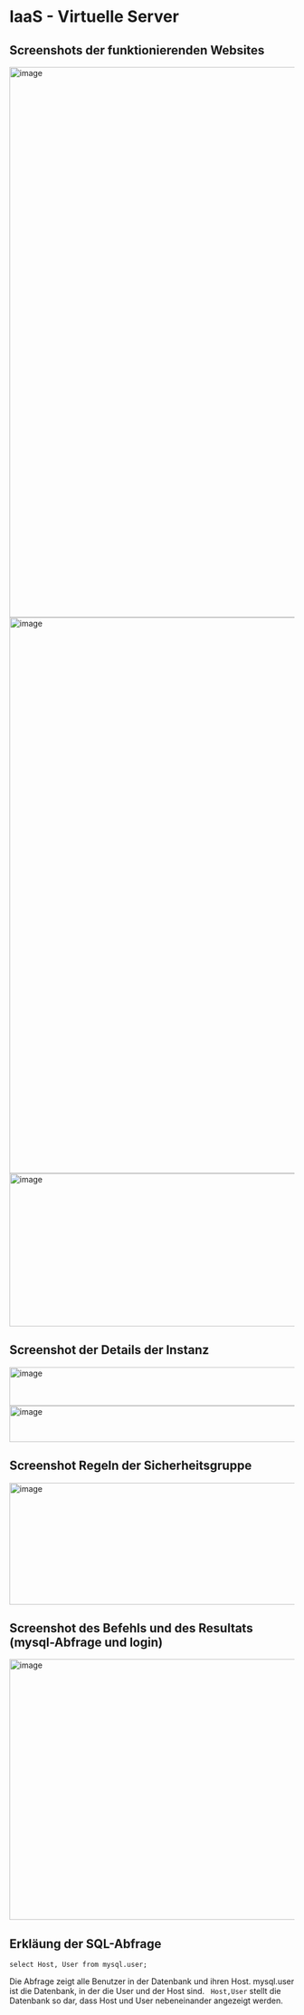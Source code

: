 # IaaS - Virtuelle Server

## Screenshots der funktionierenden Websites

<img width="1901" height="971" alt="image" src="https://github.com/user-attachments/assets/3c1a7238-9cfa-46fd-b248-7c2a5ed54149" />

<img width="1919" height="981" alt="image" src="https://github.com/user-attachments/assets/f774a379-08a0-4218-a833-406a6deba404" />

<img width="538" height="270" alt="image" src="https://github.com/user-attachments/assets/b1ec188d-4d79-4079-a680-cde97d872401" />

## Screenshot der Details der Instanz

<img width="1614" height="68" alt="image" src="https://github.com/user-attachments/assets/b052605b-eaa7-4c24-a52f-e2d48ee2a54c" />
<img width="887" height="64" alt="image" src="https://github.com/user-attachments/assets/6121639f-ef5e-4cb4-bb32-a638b73856b1" />

## Screenshot Regeln der Sicherheitsgruppe

<img width="1653" height="215" alt="image" src="https://github.com/user-attachments/assets/64274a6d-8e4b-4718-a15d-0fee0bb32a58" />

## Screenshot des Befehls und des Resultats (mysql-Abfrage und login)

<img width="725" height="460" alt="image" src="https://github.com/user-attachments/assets/802027fd-5389-425e-96bc-d46389018aed" />

## Erkläung der SQL-Abfrage
````
select Host, User from mysql.user;
````
Die Abfrage zeigt alle Benutzer in der Datenbank und ihren Host. mysql.user ist die Datenbank, in der die User und der Host sind. ```` Host,User```` stellt die Datenbank so dar, dass Host und User nebeneinander angezeigt werden. 








